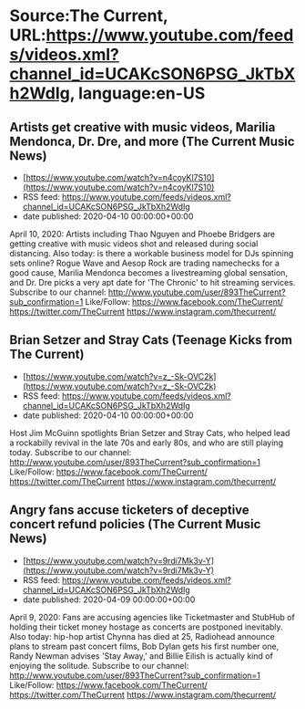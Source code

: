 # Source:The Current, URL:https://www.youtube.com/feeds/videos.xml?channel_id=UCAKcSON6PSG_JkTbXh2WdIg, language:en-US

## Artists get creative with music videos, Marilia Mendonca, Dr. Dre, and more (The Current Music News)
 - [https://www.youtube.com/watch?v=n4coyKl7S10](https://www.youtube.com/watch?v=n4coyKl7S10)
 - RSS feed: https://www.youtube.com/feeds/videos.xml?channel_id=UCAKcSON6PSG_JkTbXh2WdIg
 - date published: 2020-04-10 00:00:00+00:00

April 10, 2020: Artists including Thao Nguyen and Phoebe Bridgers are getting creative with music videos shot and released during social distancing. Also today: is there a workable business model for DJs spinning sets online? Rogue Wave and Aesop Rock are trading namechecks for a good cause, Marilia Mendonca becomes a livestreaming global sensation, and Dr. Dre picks a very apt date for 'The Chronic' to hit streaming services.
Subscribe to our channel:
http://www.youtube.com/user/893TheCurrent?sub_confirmation=1
Like/Follow:
https://www.facebook.com/TheCurrent/
https://twitter.com/TheCurrent
https://www.instagram.com/thecurrent/

## Brian Setzer and Stray Cats (Teenage Kicks from The Current)
 - [https://www.youtube.com/watch?v=z_-Sk-OVC2k](https://www.youtube.com/watch?v=z_-Sk-OVC2k)
 - RSS feed: https://www.youtube.com/feeds/videos.xml?channel_id=UCAKcSON6PSG_JkTbXh2WdIg
 - date published: 2020-04-10 00:00:00+00:00

Host Jim McGuinn spotlights Brian Setzer and Stray Cats, who helped lead a rockabilly revival in the late 70s and early 80s, and who are still playing today.
Subscribe to our channel:
http://www.youtube.com/user/893TheCurrent?sub_confirmation=1
Like/Follow:
https://www.facebook.com/TheCurrent/
https://twitter.com/TheCurrent
https://www.instagram.com/thecurrent/

## Angry fans accuse ticketers of deceptive concert refund policies (The Current Music News)
 - [https://www.youtube.com/watch?v=9rdi7Mk3v-Y](https://www.youtube.com/watch?v=9rdi7Mk3v-Y)
 - RSS feed: https://www.youtube.com/feeds/videos.xml?channel_id=UCAKcSON6PSG_JkTbXh2WdIg
 - date published: 2020-04-09 00:00:00+00:00

April 9, 2020: Fans are accusing agencies like Ticketmaster and StubHub of holding their ticket money hostage as concerts are postponed inevitably. Also today: hip-hop artist Chynna has died at 25, Radiohead announce plans to stream past concert films, Bob Dylan gets his first number one, Randy Newman advises 'Stay Away,' and Billie Eilish is actually kind of enjoying the solitude.
Subscribe to our channel:
http://www.youtube.com/user/893TheCurrent?sub_confirmation=1
Like/Follow:
https://www.facebook.com/TheCurrent/
https://twitter.com/TheCurrent
https://www.instagram.com/thecurrent/

